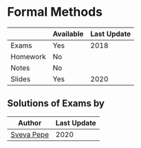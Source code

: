 # Formal Methods

|   | Available | Last Update |
| ------------- | ------------- | ------------ |
| Exams | Yes | 2018 |
| Homework  | No |  |
| Notes  | No | |
| Slides | Yes | 2020 |

## Solutions of Exams by

| Author |  Last Update | 
|--------| ------------ | 
| [Sveva Pepe](https://github.com/pepes97) | 2020 | 
